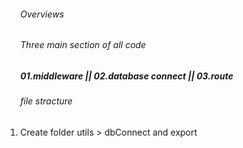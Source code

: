 
<ol>
<h6>Overviews</h6>
<h6>Three main  section of all code </h6>
<h5>01.middleware || 
02.database connect ||
03.route</h5>
 
</ol>
 <ol>
 <h6>file stracture </h6>
  <li>Create folder utils > dbConnect and export </li>
</ol>
